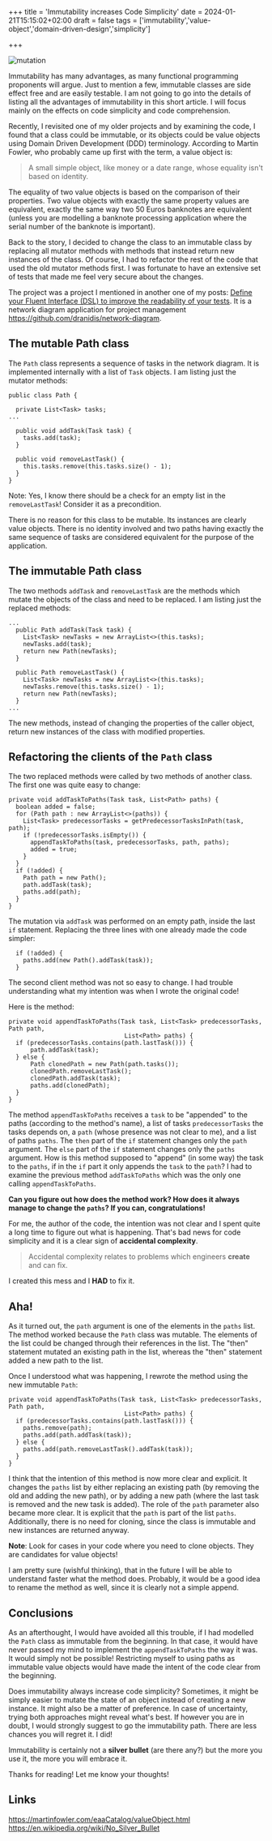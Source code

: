 +++
title = 'Immutability increases Code Simplicity'
date = 2024-01-21T15:15:02+02:00
draft = false
tags = ['immutability','value-object','domain-driven-design','simplicity']

+++

![mutation](/posts/mutability.png)

Immutability has many advantages, as many functional programming proponents will argue. Just to mention a few, immutable classes are side effect free and are easily testable. I am not going to go into the details of listing all the advantages of immutability in this short article. I will focus mainly on the effects on code simplicity and code comprehension.

Recently, I revisited one of my older projects and by examining the code, I found that a class could be immutable, or its objects could be value objects using Domain Driven Development (DDD) terminology. According to Martin Fowler, who probably came up first with the term, a value object is:

> A small simple object, like money or a date range, whose equality isn't based on identity.

The equality of two value objects is based on the comparison of their properties. Two value objects with exactly the same property values are equivalent, exactly the same way two 50 Euros banknotes are equivalent (unless you are modelling a banknote processing application where the serial number of the banknote is important).

Back to the story, I decided to change the class to an immutable class by replacing all mutator methods with methods that instead return new instances of the class. Of course, I had to refactor the rest of the code that used the old mutator methods first. I was fortunate to have an extensive set of tests that made me feel very secure about the changes.

The project was a project I mentioned in another one of my posts: [Define your Fluent Interface (DSL) to improve the readability of your tests](/posts/define-your-dsl-for-tests/). It is a network diagram application for project management https://github.com/dranidis/network-diagram.

## The mutable Path class

The `Path` class represents a sequence of tasks in the network diagram. It is implemented internally with a list of `Task` objects.  I am listing just the mutator methods:

```
public class Path {

  private List<Task> tasks;
...

  public void addTask(Task task) {
    tasks.add(task);
  }

  public void removeLastTask() {
    this.tasks.remove(this.tasks.size() - 1);
  }
}
```
Note: Yes, I know there should be a check for an empty list in the `removeLastTask`! Consider it as a precondition.

There is no reason for this class to be mutable.
Its instances are clearly value objects. There is no identity involved and two paths having exactly the same sequence of tasks are considered  equivalent for the purpose of the application.


## The immutable Path class

The two methods `addTask` and `removeLastTask` are the methods which mutate the objects of the class and need to be replaced.
I am listing just the replaced methods:
```
...
  public Path addTask(Task task) {
    List<Task> newTasks = new ArrayList<>(this.tasks);
    newTasks.add(task);
    return new Path(newTasks);
  }

  public Path removeLastTask() {
    List<Task> newTasks = new ArrayList<>(this.tasks);
    newTasks.remove(this.tasks.size() - 1);
    return new Path(newTasks);
  }
...
```

The new methods, instead of changing the properties of the caller object, return new instances of the class with modified properties.

## Refactoring the clients of the `Path` class

The two replaced methods were called by two methods of another class. The first one was quite easy to change:
```
private void addTaskToPaths(Task task, List<Path> paths) {
  boolean added = false;
  for (Path path : new ArrayList<>(paths)) {
    List<Task> predecessorTasks = getPredecessorTasksInPath(task, path);
    if (!predecessorTasks.isEmpty()) {
      appendTaskToPaths(task, predecessorTasks, path, paths);
      added = true;
    }
  }
  if (!added) {
    Path path = new Path();
    path.addTask(task);
    paths.add(path);
  }
}
```
The mutation via `addTask` was performed on an empty path, inside the last `if` statement. Replacing the three lines with one already made the code simpler:
```
  if (!added) {
    paths.add(new Path().addTask(task));
  }
```

The second client method was not so easy to change. I had trouble understanding what my intention was when I wrote the original code!

Here is the method:

```
private void appendTaskToPaths(Task task, List<Task> predecessorTasks, Path path, 
                                List<Path> paths) {
  if (predecessorTasks.contains(path.lastTask())) {
      path.addTask(task);
  } else {
      Path clonedPath = new Path(path.tasks());
      clonedPath.removeLastTask();
      clonedPath.addTask(task);
      paths.add(clonedPath);
  }
}
```

The method `appendTaskToPaths` receives a `task` to be "appended" to the paths (according to the method's name), a list of tasks `predecessorTasks` the tasks depends on, a `path` (whose presence was not clear to me), and a list of paths `paths`. 
The `then` part of the `if` statement changes only the `path` argument. The `else` part of the `if` statement changes only the `paths` argument. How is this method supposed to "append" (in some way) the task to the `paths`, if in the `if` part it only appends the `task` to the `path`?
I had to examine the previous method `addTaskToPaths` which was the only one calling `appendTaskToPaths`. 

**Can you figure out how does the method work? How does it always manage to change the `paths`? If you can, congratulations!**



For me, the author of the code, the intention was not clear and I spent quite a long time to figure out what is happening. That's bad news for code simplicity and it is a clear sign of **accidental complexity**.

> Accidental complexity relates to problems which engineers **create** and can fix. 

I created this mess and I **HAD** to fix it.



## Aha!

As it turned out, the `path` argument is one of the elements in the `paths` list. The method worked because the `Path` class was mutable. The elements of the list could be changed through their references in the list. The "then" statement mutated an existing path in the list, whereas the "then" statement added a new path to the list.

Once I understood what was happening, I rewrote the method using the new immutable `Path`: 
```
private void appendTaskToPaths(Task task, List<Task> predecessorTasks, Path path, 
                                List<Path> paths) {
  if (predecessorTasks.contains(path.lastTask())) {
    paths.remove(path);
    paths.add(path.addTask(task));
  } else {
    paths.add(path.removeLastTask().addTask(task));
  }
}
```

I think that the intention of this method is now more clear and explicit. It changes the `paths` list by either replacing an existing path (by removing the old and adding the new path), or by adding a new path (where the last task is removed and the new task is added). The role of the `path` parameter also became more clear. It is explicit that the `path` is part of the list `paths`. Additionally, there is no need for cloning, since the class is immutable and new instances are returned anyway.

**Note**: Look for cases in your code where you need to clone objects. They are candidates for value objects!

I am pretty sure (wishful thinking), that in the future I will be able to understand faster what the method does. Probably, it would be a good idea to rename the method as well, since it is clearly not a simple append.

## Conclusions

As an afterthought, I would have avoided all this trouble, if I had modelled the `Path` class as immutable from the beginning. In that case, it would have never passed my mind to implement the `appendTaskToPaths` the way it was. It would simply not be possible! Restricting myself to using paths as immutable value objects would have made the intent of the code clear from the beginning.

Does immutability always increase code simplicity? Sometimes, it might be simply easier to mutate the state of an object instead of creating a new instance. It might also be a matter of preference. In case of uncertainty, trying both approaches might reveal what's best. If however you are in doubt, I would strongly suggest to go the immutability path. There are less chances you will regret it. I did!

Immutability is certainly not a **silver bullet** (are there any?) but the more you use it, the more you will embrace it.


Thanks for reading! Let me know your thoughts!

## Links

https://martinfowler.com/eaaCatalog/valueObject.html
https://en.wikipedia.org/wiki/No_Silver_Bullet
